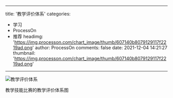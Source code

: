 
---
title: '教学评价体系'
categories: 
 - 学习
 - ProcessOn
 - 推荐
headimg: 'https://img.processon.com/chart_image/thumb/607140b8079129117f2219ad.png'
author: ProcessOn
comments: false
date: 2021-12-04 14:21:27
thumbnail: 'https://img.processon.com/chart_image/thumb/607140b8079129117f2219ad.png'
---

<div>   
<img class="thumb" alt="教学评价体系" src="https://img.processon.com/chart_image/thumb/607140b8079129117f2219ad.png" referrerpolicy="no-referrer">
<p>教学技能比赛的教学评价体系图</p>  
</div>
            
